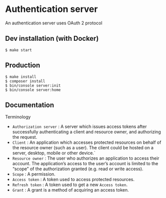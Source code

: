 # Authentication server

An authentication server uses OAuth 2 protocol

## Dev installation (with Docker)

```
$ make start
```

## Production

```
$ make install
$ composer install
$ bin/console server:init
$ bin/console server:home
```

## Documentation

Terminology

* `Authorization server` : A server which issues access tokens after successfully authenticating a client and resource owner, and authorizing the request.
* `Client` : An application which accesses protected resources on behalf of the resource owner (such as a user). The client could be hosted on a server, desktop, mobile or other device.`
* `Resource owner` : The user who authorizes an application to access their account. The application’s access to the user’s account is limited to the “scope” of the authorization granted (e.g. read or write access).
* `Scope` : A permission.
* `Access token` : A token used to access protected resources.
* `Refresh token` : A token used to get a new `Access token`.
* `Grant` : A grant is a method of acquiring an access token.

